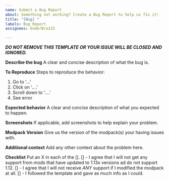 ```yaml
---
name: Submit a Bug Report
about: Something not working? Create a Bug Report to help us fix it!
title: "[Bug] "
labels: Bug Report
assignees: EnderBro123

---
```


***DO NOT REMOVE THIS TEMPLATE OR YOUR ISSUE WILL BE CLOSED AND IGNORED.***

**Describe the bug**
A clear and concise description of what the bug is.

**To Reproduce**
Steps to reproduce the behavior:
1. Go to '...'
2. Click on '....'
3. Scroll down to '....'
4. See error

**Expected behavior**
A clear and concise description of what you expected to happen.

**Screenshots**
If applicable, add screenshots to help explain your problem.

**Modpack Version**
Give us the version of the modpack(s) your having issues with.

**Additional context**
Add any other context about the problem here.

**Checklist**
Put an X in each of the [].
[] - I agree that I will not get any support from mods that have updated to 1.13x versions ad do not support 1.12.
[] - I agree that I will not receive *ANY* support if I modified the modpack at all.
[] - I followed the template and gave as much info as I could.
